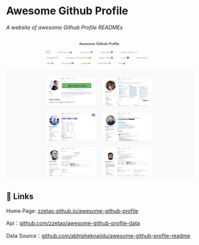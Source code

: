 # Awesome Github Profile

*A website of awesome Github Profile READMEs*

![preview](screenshots/preview.png)



## 🔗 Links

Home Page: [zzetao.github.io/awesome-github-profile](https://zzetao.github.io/awesome-github-profile/)

Api：[github.com/zzetao/awesome-github-profile-data](https://github.com/zzetao/awesome-github-profile-data)

Data Source：[github.com/abhisheknaiidu/awesome-github-profile-readme](https://github.com/abhisheknaiidu/awesome-github-profile-readme)

